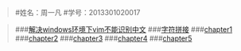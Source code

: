 >#姓名：周一凡
>#学号：2013301020017

>###[解决windows环境下vim不能识别中文](http://www.360doc.com/content/11/1112/00/68824_163694203.shtml)
>###[字符拼接](https://github.com/fxdhi/computationalphysics_N2013301020017/tree/master/exercise3)
>###[chapter1](https://github.com/fxdhi/computationalphysics_N2013301020017/tree/master/chapter1)
>###[chapter2](https://github.com/fxdhi/computationalphysics_N2013301020017/tree/master/chapter2)
>###[chapter3](https://github.com/fxdhi/computationalphysics_N2013301020017/tree/master/chapter3)
>###[chapter4](https://github.com/fxdhi/computationalphysics_N2013301020017/tree/master/chapter4)
>###[chapter5](https://github.com/fxdhi/computationalphysics_N2013301020017/tree/master/chapter5)
